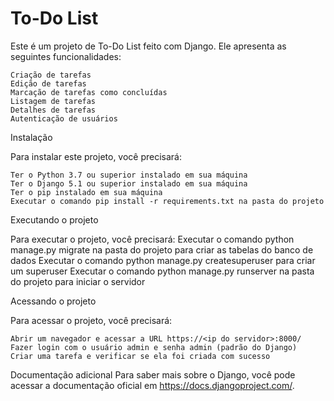 # To-Do List

Este é um projeto de To-Do List feito com Django. Ele apresenta as seguintes funcionalidades:

    Criação de tarefas
    Edição de tarefas
    Marcação de tarefas como concluídas
    Listagem de tarefas
    Detalhes de tarefas
    Autenticação de usuários

Instalação

Para instalar este projeto, você precisará:

    Ter o Python 3.7 ou superior instalado em sua máquina
    Ter o Django 5.1 ou superior instalado em sua máquina
    Ter o pip instalado em sua máquina
    Executar o comando pip install -r requirements.txt na pasta do projeto

Executando o projeto

Para executar o projeto, você precisará:
 Executar o comando python manage.py migrate na pasta do projeto para criar as tabelas do banco de dados
    Executar o comando python manage.py createsuperuser para criar um superuser
    Executar o comando python manage.py runserver na pasta do projeto para iniciar o servidor

Acessando o projeto

Para acessar o projeto, você precisará:

    Abrir um navegador e acessar a URL https://<ip do servidor>:8000/
    Fazer login com o usuário admin e senha admin (padrão do Django)
    Criar uma tarefa e verificar se ela foi criada com sucesso

Documentação adicional
Para saber mais sobre o Django, você pode acessar a documentação oficial em https://docs.djangoproject.com/.
